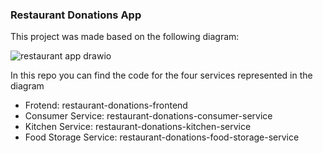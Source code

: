### Restaurant Donations App

This project was made based on the following diagram:

![restaurant app drawio](https://github.com/user-attachments/assets/73db8bcd-e3d9-4aef-bebc-04b2ed7b8240)

In this repo you can find the code for the four services represented in the diagram

- Frotend: restaurant-donations-frontend
- Consumer Service: restaurant-donations-consumer-service
- Kitchen Service: restaurant-donations-kitchen-service
- Food Storage Service: restaurant-donations-food-storage-service
